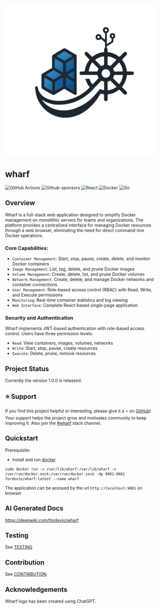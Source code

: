 ![Wharf](./assets/wharf.png)
# wharf 
![GitHub Actions](https://img.shields.io/badge/github%20actions-%232671E5.svg?style=for-the-badge&logo=githubactions&logoColor=white) ![Github-sponsors](https://img.shields.io/badge/sponsor-30363D?style=for-the-badge&logo=GitHub-Sponsors&logoColor=#EA4AAA)
![React](https://img.shields.io/badge/react-%2320232a.svg?style=for-the-badge&logo=react&logoColor=%2361DAFB)
![Docker](https://img.shields.io/badge/docker-%230db7ed.svg?style=for-the-badge&logo=docker&logoColor=white)
![Go](https://img.shields.io/badge/go-%2300ADD8.svg?style=for-the-badge&logo=go&logoColor=white)
## Overview

Wharf is a full-stack web application designed to simplify Docker management on monolithic servers for teams and organizations. The platform provides a centralized interface for managing Docker resources through a web browser, eliminating the need for direct command-line Docker operations.

### Core Capabilities:

* `Container Management`: Start, stop, pause, create, delete, and monitor Docker containers
* `Image Management`: List, tag, delete, and prune Docker images
* `Volume Management`: Create, delete, list, and prune Docker volumes
* `Network Management`: Create, delete, and manage Docker networks and container connections
* `User Management`: Role-based access control (RBAC) with Read, Write, and Execute permissions
* `Monitoring`: Real-time container statistics and log viewing
* `Web Interface`: Complete React-based single-page application

### Security and Authentication

Wharf implements JWT-based authentication with role-based access control. Users have three permission levels:

* `Read`: View containers, images, volumes, networks
* `Write`: Start, stop, pause, create resources
* `Execute`: Delete, prune, remove resources

## Project Status

Currently the version 1.0.0 is released.

## ⭐️ Support

If you find this project helpful or interesting, please give it a ⭐️ on [GitHub](https://github.com/fordevio/wharf)! Your support helps the project grow and motivates community to keep improving it.
Also join the [#wharf](https://fordev-io.slack.com/archives/C07NTF2R6KF) slack channel.

## Quickstart

Prerequisite: 
* Install and run [docker](https://docs.docker.com/engine/install/)

```
sudo docker run -v /var/lib/wharf:/var/lib/wharf -v /var/run/docker.sock:/var/run/docker.sock -dp 9001:9001 fordevio/wharf:latest --name wharf
```
The application can be acessed by the url `http://localhost:9001` on browser

## AI Generated Docs

https://deepwiki.com/fordevio/wharf

## Testing 

See [TESTING](./docs/TESTING.md)

## Contribution

See [CONTRIBUTION](./docs/CONTRIBUTION.md)

## Acknowledgements

Wharf logo has been created using ChatGPT.